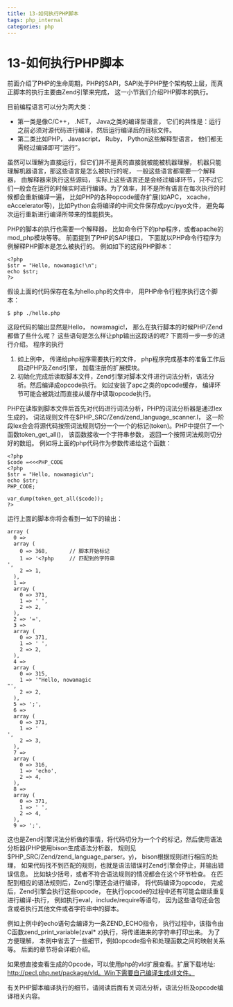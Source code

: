 ```yaml
---
title: 13-如何执行PHP脚本
tags: php_internal
categories: php
---
```


# 13-如何执行PHP脚本
前面介绍了PHP的生命周期，PHP的SAPI，SAPI处于PHP整个架构较上层，而真正脚本的执行主要由Zend引擎来完成， 这一小节我们介绍PHP脚本的执行。

目前编程语言可以分为两大类：

- 第一类是像C/C++， .NET， Java之类的编译型语言， 它们的共性是：运行之前必须对源代码进行编译，然后运行编译后的目标文件。
- 第二类比如PHP， Javascript， Ruby， Python这些解释型语言， 他们都无需经过编译即可“运行”。

虽然可以理解为直接运行，但它们并不是真的直接就被能被机器理解， 机器只能理解机器语言，那这些语言是怎么被执行的呢， 一般这些语言都需要一个解释器， 由解释器来执行这些源码， 实际上这些语言还是会经过编译环节，只不过它们一般会在运行的时候实时进行编译。为了效率，并不是所有语言在每次执行的时候都会重新编译一遍， 比如PHP的各种opcode缓存扩展(如APC， xcache， eAccelerator等)，比如Python会将编译的中间文件保存成pyc/pyo文件， 避免每次运行重新进行编译所带来的性能损失。

PHP的脚本的执行也需要一个解释器， 比如命令行下的php程序，或者apache的mod_php模块等等。 前面提到了PHP的SAPI接口， 下面就以PHP命令行程序为例解释PHP脚本是怎么被执行的。 例如如下的这段PHP脚本：

    <?php
    $str = "Hello, nowamagic!\n";
    echo $str;
    ?>

假设上面的代码保存在名为hello.php的文件中， 用PHP命令行程序执行这个脚本：

    $ php ./hello.php

这段代码的输出显然是Hello， nowamagic!， 那么在执行脚本的时候PHP/Zend都做了些什么呢？ 这些语句是怎么样让php输出这段话的呢? 下面将一步一步的进行介绍。
程序的执行

1. 如上例中， 传递给php程序需要执行的文件， php程序完成基本的准备工作后启动PHP及Zend引擎， 加载注册的扩展模块。
2. 初始化完成后读取脚本文件，Zend引擎对脚本文件进行词法分析，语法分析。然后编译成opcode执行。 如过安装了apc之类的opcode缓存， 编译环节可能会被跳过而直接从缓存中读取opcode执行。

PHP在读取到脚本文件后首先对代码进行词法分析，PHP的词法分析器是通过lex生成的， 词法规则文件在$PHP_SRC/Zend/zend_language_scanner.l， 这一阶段lex会会将源代码按照词法规则切分一个一个的标记(token)。PHP中提供了一个函数token_get_all()， 该函数接收一个字符串参数， 返回一个按照词法规则切分好的数组。 例如将上面的php代码作为参数传递给这个函数：

    <?php
    $code =<<<PHP_CODE
    <?php
    $str = "Hello, nowamagic\n";
    echo $str;
    PHP_CODE;

    var_dump(token_get_all($code));
    ?>

运行上面的脚本你将会看到一如下的输出：

    array (
      0 =>
      array (
        0 => 368,       // 脚本开始标记
        1 => '<?php     // 匹配到的字符串
    ',
        2 => 1,
      ),
      1 =>
      array (
        0 => 371,
        1 => ' ',
        2 => 2,
      ),
      2 => '=',
      3 =>
      array (
        0 => 371,
        1 => ' ',
        2 => 2,
      ),
      4 =>
      array (
        0 => 315,
        1 => '"Hello, nowamagic
    "',
        2 => 2,
      ),
      5 => ';',
      6 =>
      array (
        0 => 371,
        1 => '
    ',
        2 => 3,
      ),
      7 =>
      array (
        0 => 316,
        1 => 'echo',
        2 => 4,
      ),
      8 =>
      array (
        0 => 371,
        1 => ' ',
        2 => 4,
      ),
      9 => ';',

这也是Zend引擎词法分析做的事情，将代码切分为一个个的标记，然后使用语法分析器(PHP使用bison生成语法分析器， 规则见$PHP_SRC/Zend/zend_language_parser。y)， bison根据规则进行相应的处理， 如果代码找不到匹配的规则，也就是语法错误时Zend引擎会停止，并输出错误信息。 比如缺少括号，或者不符合语法规则的情况都会在这个环节检查。 在匹配到相应的语法规则后，Zend引擎还会进行编译， 将代码编译为opcode， 完成后，Zend引擎会执行这些opcode， 在执行opcode的过程中还有可能会继续重复进行编译-执行， 例如执行eval，include/require等语句， 因为这些语句还会包含或者执行其他文件或者字符串中的脚本。

例如上例中的echo语句会编译为一条ZEND_ECHO指令， 执行过程中，该指令由C函数zend_print_variable(zval* z)执行，将传递进来的字符串打印出来。 为了方便理解， 本例中省去了一些细节，例如opcode指令和处理函数之间的映射关系等。 后面的章节将会详细介绍。

如果想直接查看生成的Opcode，可以使用php的vld扩展查看。扩展下载地址: http://pecl.php.net/package/vld。Win下需要自己编译生成dll文件。

有关PHP脚本编译执行的细节，请阅读后面有关词法分析，语法分析及opcode编译相关内容。
